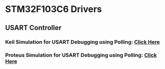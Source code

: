 # STM32F103C6 Drivers
## USART Controller
### Keil Simulation for USART Debugging using Polling: [Click Here](https://drive.google.com/file/d/1ZKL2Gp1YDfRViNIituZW-uP7HQ6MCYxZ/view)
### Proteus Simulation for USART Debugging using Polling: [Click Here](https://drive.google.com/file/d/14kboFyRuB4y7GbhsRp1vo4kxzm8sHx0w/view)
